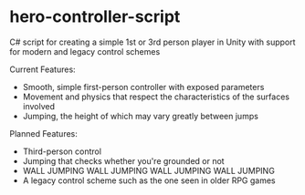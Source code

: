 # hero-controller-script
C# script for creating a simple 1st or 3rd person player in Unity with support for modern and legacy control schemes

Current Features:
- Smooth, simple first-person controller with exposed parameters
- Movement and physics that respect the characteristics of the surfaces involved
- Jumping, the height of which may vary greatly between jumps

Planned Features:
- Third-person control
- Jumping that checks whether you're grounded or not
- WALL JUMPING WALL JUMPING WALL JUMPING WALL JUMPING
- A legacy control scheme such as the one seen in older RPG games

